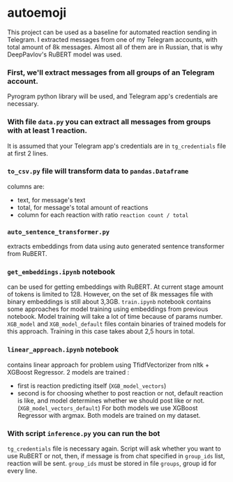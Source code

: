 # autoemoji

This project can be used as a baseline for automated reaction sending in Telegram.
I extracted messages from one of my Telegram accounts, with total amount of 8k messages.
Almost all of them are in Russian, that is why DeepPavlov's RuBERT model was used.


### First, we'll extract messages from all groups of an Telegram account.
Pyrogram python library will be used, and Telegram app's credentials are necessary.


### With file `data.py` you can extract all messages from groups with at least 1 reaction.
It is assumed that your Telegram app's credentials are in `tg_credentials` file at first 2 lines.


### `to_csv.py` file will transform data to `pandas.Dataframe`
columns are:
- text, for message's text
- total, for message's total amount of reactions
- column for each reaction with ratio `reaction count / total`


### `auto_sentence_transformer.py` 
extracts embeddings from data using auto generated sentence transformer from RuBERT.


### `get_embeddings.ipynb` notebook 
can be used for getting embeddings with RuBERT.
At current stage amount of tokens is limited to 128.
However, on the set of 8k messages file with binary embeddings is still about 3,3GB.
`train.ipynb` notebook contains some approaches for model training using embeddings from previous notebook.
Model training will take a lot of time because of params number. 
`XGB_model` and `XGB_model_default` files contain binaries of trained models for this approach.
Training in this case takes about 2,5 hours in total.


### `linear_approach.ipynb` notebook 
contains linear approach for problem using
TfidfVectorizer from nltk + XGBoost Regressor.
2 models are trained :
- first is reaction predicting itself (`XGB_model_vectors`)
- second is for choosing whether to post reaction or not, default reaction is like, and model determines whether we should post like or not. (`XGB_model_vectors_default`)
For both models we use XGBoost Regressor with argmax. Both models are trained on my dataset.


###  With script `inference.py` you can run the bot
`tg_credentials` file is necessary again. Script will ask whether you want to use RuBERT or not, 
then, if message is from chat specified in `group_ids` list, reaction will be sent. `group_ids` must be stored in file `groups`, group id for every line.
